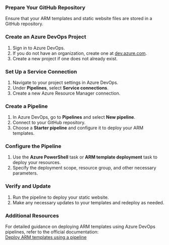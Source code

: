 ### Prepare Your GitHub Repository
Ensure that your ARM templates and static website files are stored in a GitHub repository.

### Create an Azure DevOps Project
1. Sign in to Azure DevOps.
2. If you do not have an organization, create one at [dev.azure.com](https://dev.azure.com).
3. Create a new project if one does not already exist.

### Set Up a Service Connection
1. Navigate to your project settings in Azure DevOps.
2. Under **Pipelines**, select **Service connections**.
3. Create a new Azure Resource Manager connection.

### Create a Pipeline
1. In Azure DevOps, go to **Pipelines** and select **New pipeline**.
2. Connect to your GitHub repository.
3. Choose a **Starter pipeline** and configure it to deploy your ARM templates.

### Configure the Pipeline
1. Use the **Azure PowerShell** task or **ARM template deployment** task to deploy your resources.
2. Specify the deployment scope, resource group, and other necessary parameters.

### Verify and Update
1. Run the pipeline to deploy your static website.
2. Make any necessary updates to your templates and redeploy as needed.

### Additional Resources
For detailed guidance on deploying ARM templates using Azure DevOps pipelines, refer to the official documentation:  
[Deploy ARM templates using a pipeline](https://learn.microsoft.com/en-us/azure/azure-resource-manager/templates/deployment-tutorial-pipeline?wt.mc_id=knowledgesearch_inproduct_copilot-in-azure)